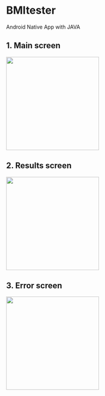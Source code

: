 # BMItester
Android Native App with JAVA

## 1. Main screen

<img src="https://user-images.githubusercontent.com/62126092/94781581-029b1e80-0405-11eb-8b95-0490e550a2e8.png" width="250px"></img>

## 2. Results screen

<img src="https://user-images.githubusercontent.com/62126092/94781584-0333b500-0405-11eb-98c6-299af5065bba.png" width="250px"></img>

## 3. Error screen

<img src="https://user-images.githubusercontent.com/62126092/94781579-0169f180-0405-11eb-964f-fc802a999127.png" width="250px"></img>
